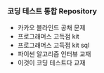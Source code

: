 ### 코딩 테스트 통합 Repository

- 카카오 블라인드 공채 문제
- 프로그래머스 고득점 kit 
- 프로그래머스 고득점 kit sql
- 파이썬 알고리즘 인터뷰 교재
- 이것이 코딩 테스트다 교재